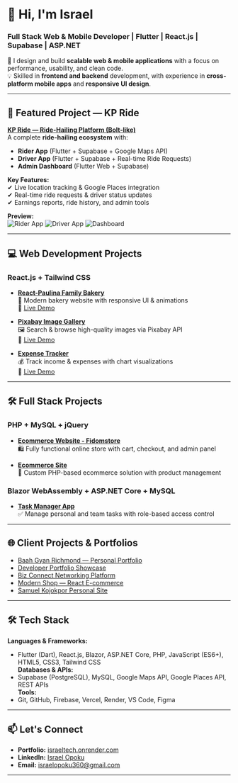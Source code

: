 # 👋 Hi, I'm Israel  
### Full Stack Web & Mobile Developer | Flutter | React.js | Supabase | ASP.NET

🚀 I design and build **scalable web & mobile applications** with a focus on performance, usability, and clean code.  
💡 Skilled in **frontend and backend** development, with experience in **cross-platform mobile apps** and **responsive UI design**.  

---

## 🚀 Featured Project — KP Ride  
**[KP Ride — Ride-Hailing Platform (Bolt-like)](https://github.com/IsraelTech-Pro/kp-ride-showcase)**  
A complete **ride-hailing ecosystem** with:
- **Rider App** (Flutter + Supabase + Google Maps API)
- **Driver App** (Flutter + Supabase + Real-time Ride Requests)
- **Admin Dashboard** (Flutter Web + Supabase)

**Key Features:**  
✔ Live location tracking & Google Places integration  
✔ Real-time ride requests & driver status updates  
✔ Earnings reports, ride history, and admin tools  

**Preview:**  
![Rider App](assets/rider-home.png) ![Driver App](assets/driver-online-homepage.png) ![Dashboard](assets/dashboard-main-page.png)  

---

## 💻 Web Development Projects

### **React.js + Tailwind CSS**
- **[React-Paulina Family Bakery](https://github.com/IsraelTech-Pro/paulinafamilybakery)**  
  🍞 Modern bakery website with responsive UI & animations  
  🔗 [Live Demo](https://israeltech-pro.github.io/paulinafamilybakery/)  

- **[Pixabay Image Gallery](https://github.com/IsraelTech-Pro/-react-tailwind-pixabay-gallery)**  
  🖼 Search & browse high-quality images via Pixabay API  
  🔗 [Live Demo](https://israeltech-pro.github.io/-react-tailwind-pixabay-gallery/)  

- **[Expense Tracker](https://github.com/IsraelTech-Pro/expense-tracker-react)**  
  💰 Track income & expenses with chart visualizations  
  🔗 [Live Demo](https://israeltech-pro.github.io/expense-tracker-react/)  

---

## 🛠 Full Stack Projects

### **PHP + MySQL + jQuery**
- **[Ecommerce Website - Fidomstore](https://github.com/IsraelTech-Pro/FidomStore)**  
  🛍 Fully functional online store with cart, checkout, and admin panel  

- **[Ecommerce Site](https://github.com/IsraelTech-Pro/EccommerceSite)**  
  🛒 Custom PHP-based ecommerce solution with product management  

### **Blazor WebAssembly + ASP.NET Core + MySQL**
- **[Task Manager App](https://github.com/IsraelTech-Pro/Task-Manager-App)**  
  ✅ Manage personal and team tasks with role-based access control  

---

## 🌐 Client Projects & Portfolios
- [Baah Gyan Richmond — Personal Portfolio](https://baahgyanrichmond.vercel.app/)  
- [Developer Portfolio Showcase](https://devportfolio-zfvr.onrender.com/)  
- [Biz Connect Networking Platform](https://biz-connect-nrgs.onrender.com/)  
- [Modern Shop — React E-commerce](https://react-modernshop-xxod.vercel.app/)  
- [Samuel Kojokpor Personal Site](https://samuelkojokporxah.vercel.app/)  

---

## 🛠 Tech Stack
**Languages & Frameworks:**  
- Flutter (Dart), React.js, Blazor, ASP.NET Core, PHP, JavaScript (ES6+), HTML5, CSS3, Tailwind CSS  
**Databases & APIs:**  
- Supabase (PostgreSQL), MySQL, Google Maps API, Google Places API, REST APIs  
**Tools:**  
- Git, GitHub, Firebase, Vercel, Render, VS Code, Figma  

---

## 📫 Let's Connect
- **Portfolio:** [israeltech.onrender.com](https://israeltech.onrender.com/)  
- **LinkedIn:** [Israel Opoku](https://www.linkedin.com/in/israel-opoku-55ab5626b)  
- **Email:** [israelopoku360@gmail.com](mailto:israelopoku360@gmail.com)  

---
